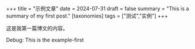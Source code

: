 +++
title = "示例文章"
date = 2024-07-31
draft = false
summary = "This is a summary of my first post."
[taxonomies]
tags = ["测试","实例"]
+++

这是我第一篇博文的内容。

Debug: This is the example-first
